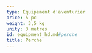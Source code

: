```yaml
---
type: Équipement d'aventurier
price: 5 pc
weight: 3,5 kg
unity: 3 mètres
id: equipment_hd.md#perche
title: Perche
---
```


